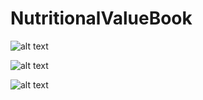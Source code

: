 # NutritionalValueBook

![alt text](https://i.ibb.co/HhQbbtp/1643380092615.jpg)

![alt text](https://i.ibb.co/bQybsKG/1643380092633.jpg)

![alt text](https://i.ibb.co/q0fYzGg/1643380092633.jpg)
